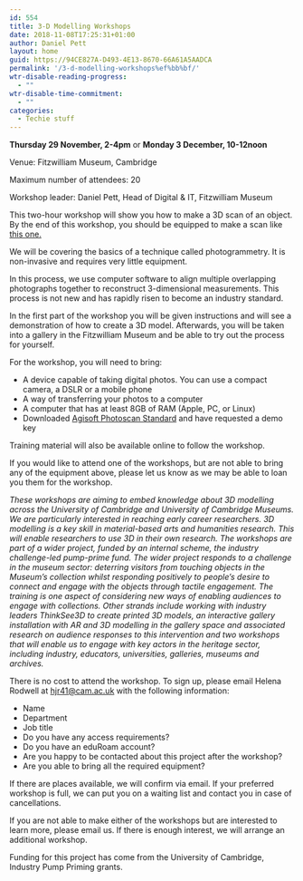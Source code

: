```yaml
---
id: 554
title: 3-D Modelling Workshops﻿
date: 2018-11-08T17:25:31+01:00
author: Daniel Pett
layout: home
guid: https://94CE827A-D493-4E13-8670-66A61A5AADCA
permalink: '/3-d-modelling-workshops%ef%bb%bf/'
wtr-disable-reading-progress:
  - ""
wtr-disable-time-commitment:
  - ""
categories:
  - Techie stuff
---
```

**Thursday 29 November, 2-4pm** or **Monday 3 December, 10-12noon**

Venue: Fitzwilliam Museum, Cambridge

Maximum number of attendees: 20

Workshop leader: Daniel Pett, Head of Digital & IT, Fitzwilliam Museum

This two-hour workshop will show you how to make a 3D scan of an object. By the end of this workshop, you should be equipped to make a scan like [this one.](http://bit.ly/2JvMl06)

We will be covering the basics of a technique called photogrammetry. It is non-invasive and requires very little equipment.

In this process, we use computer software to align multiple overlapping photographs together to reconstruct 3-dimensional measurements. This process is not new and has rapidly risen to become an industry standard.&nbsp;

In the first part of the workshop you will be given instructions and will see a demonstration of how to create a 3D model. Afterwards, you will be taken into a gallery in the Fitzwilliam Museum and be able to try out the process for yourself.

For the workshop, you will need to bring:

  * A device capable of taking digital photos. You can use a compact camera, a DSLR or a mobile phone
  * A way of transferring your photos to a computer
  * A computer that has at least 8GB of RAM (Apple, PC, or Linux)
  * Downloaded [Agisoft Photoscan Standard](http://www.agisoft.com/downloads/installer/) and have requested a demo key

Training material will also be available online to follow the workshop.

If you would like to attend one of the workshops, but are not able to bring any of the equipment above, please let us know as we may be able to loan you them for the workshop.

_These workshops are aiming to embed knowledge about 3D modelling across the University of Cambridge and University of Cambridge Museums. We are particularly interested in reaching early career researchers. 3D modelling is a key skill in material-based arts and humanities research. This will enable researchers to use 3D in their own research. The workshops are part of a wider project, funded by an internal scheme, the industry challenge-led pump-prime fund. The wider project responds to a challenge in the museum sector: deterring visitors from touching objects in the Museum’s collection whilst responding positively to people’s desire to connect and engage with the objects through tactile engagement. The training is one aspect of considering new ways of enabling audiences to engage with collections. Other strands include working with industry leaders ThinkSee3D to create printed 3D models, an interactive gallery installation with AR and 3D modelling in the gallery space and associated research on audience responses to this intervention and two workshops that will enable us to engage with key actors in the heritage sector, including industry, educators, universities, galleries, museums and archives._

There is no cost to attend the workshop. To sign up, please email Helena Rodwell at <hjr41@cam.ac.uk> with the following information:

  * Name
  * Department
  * Job title
  * Do you have any access requirements?
  * Do you have an eduRoam account?
  * Are you happy to be contacted about this project after the workshop?
  * Are you able to bring all the required equipment?

If there are places available, we will confirm via email. If your preferred workshop is full, we can put you on a waiting list and contact you in case of cancellations.

If you are not able to make either of the workshops but are interested to learn more, please email us. If there is enough interest, we will arrange an additional workshop.

Funding for this project has come from the University of Cambridge, Industry Pump Priming grants. 